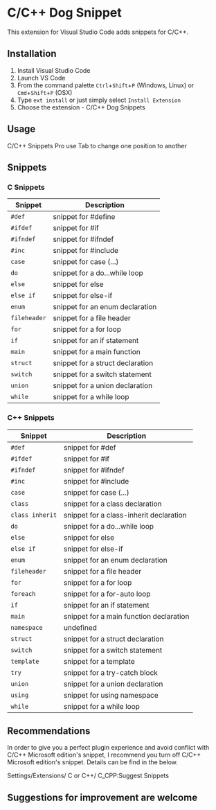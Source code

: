 # C/C++ Dog Snippet

This extension for Visual Studio Code adds snippets for C/C++.

## Installation

1. Install Visual Studio Code
2. Launch VS Code
3. From the command palette `Ctrl`+`Shift`+`P` (Windows, Linux) or `Cmd`+`Shift`+`P` (OSX)
4. Type `ext install` or just simply select `Install Extension`
5. Choose the extension - C/C++ Dog Snippets

## Usage

C/C++ Snippets Pro use Tab to change one position to another

## Snippets

### C Snippets

| Snippet      | Description                      |
| ------------ | -------------------------------- |
| `#def`       | snippet for #define              |
| `#ifdef`     | snippet for #if                  |
| `#ifndef`    | snippet for #ifndef              |
| `#inc`       | snippet for #include             |
| `case`       | snippet for case (...)           |
| `do`         | snippet for a do...while loop    |
| `else`       | snippet for else                 |
| `else if`    | snippet for else-if              |
| `enum`       | snippet for an enum declaration  |
| `fileheader` | snippet for a file header        |
| `for`        | snippet for a for loop           |
| `if`         | snippet for an if statement      |
| `main`       | snippet for a main function      |
| `struct`     | snippet for a struct declaration |
| `switch`     | snippet for a switch statement   |
| `union`      | snippet for a union declaration  |
| `while`      | snippet for a while loop         |

### C++ Snippets

| Snippet         | Description                             |
| --------------- | --------------------------------------- |
| `#def`          | snippet for #def                        |
| `#ifdef`        | snippet for #if                         |
| `#ifndef`       | snippet for #ifndef                     |
| `#inc`          | snippet for #include                    |
| `case`          | snippet for case (...)                  |
| `class`         | snippet for a class declaration         |
| `class inherit` | snippet for a class-inherit declaration |
| `do`            | snippet for a do...while loop           |
| `else`          | snippet for else                        |
| `else if`       | snippet for else-if                     |
| `enum`          | snippet for an enum declaration         |
| `fileheader`    | snippet for a file header               |
| `for`           | snippet for a for loop                  |
| `foreach`       | snippet for a for-auto loop             |
| `if`            | snippet for an if statement             |
| `main`          | snippet for a main function declaration |
| `namespace`     | undefined                               |
| `struct`        | snippet for a struct declaration        |
| `switch`        | snippet for a switch statement          |
| `template`      | snippet for a template                  |
| `try`           | snippet for a try-catch block           |
| `union`         | snippet for a union declaration         |
| `using`         | snippet for using namespace             |
| `while`         | snippet for a while loop                |

## Recommendations

In order to give you a perfect plugin experience and avoid conflict with C/C++ Microsoft edition's snippet,
I recommend you turn off C/C++ Microsoft edition's snippet. Details can be find in the below.

Settings/Extensions/ C or C++/ C_CPP:Suggest Snippets

## Suggestions for improvement are welcome
